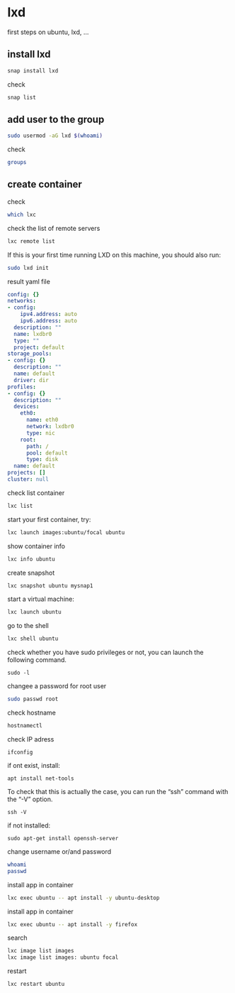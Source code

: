 # lxd
first steps on ubuntu, lxd, ...

## install lxd
```bash
snap install lxd
```

check
```bash
snap list
```


## add user to the group
```bash
sudo usermod -aG lxd $(whoami)
```
check
```bash
groups
```


## create container

check
```bash
which lxc
```

check the list of remote servers
```bash
lxc remote list
```


If this is your first time running LXD on this machine, you should also run:
```bash
sudo lxd init 
```

result yaml file
```yaml
config: {}
networks:
- config:
    ipv4.address: auto
    ipv6.address: auto
  description: ""
  name: lxdbr0
  type: ""
  project: default
storage_pools:
- config: {}
  description: ""
  name: default
  driver: dir
profiles:
- config: {}
  description: ""
  devices:
    eth0:
      name: eth0
      network: lxdbr0
      type: nic
    root:
      path: /
      pool: default
      type: disk
  name: default
projects: []
cluster: null
```

check list container
```bash
lxc list
```

start your first container, try:
```bash
lxc launch images:ubuntu/focal ubuntu
```


show container info
```bash
lxc info ubuntu
```


create snapshot
```bash
lxc snapshot ubuntu mysnap1
```



start a virtual machine: 
```bash
lxc launch ubuntu
```

go to the shell
```bash
lxc shell ubuntu
```

check whether you have sudo privileges or not, you can launch the following command.
```
sudo -l
```

changee a password for root user
```bash
sudo passwd root
```

check hostname
```bash
hostnamectl
```


check IP adress
```
ifconfig
```

if ont exist, install:
```
apt install net-tools
```


To check that this is actually the case, you can run the “ssh” command with the “-V” option.
```
ssh -V
```

if not installed:
```        
sudo apt-get install openssh-server
```


change username or/and password
```bash
whoami
passwd
```


install app in container
```bash
lxc exec ubuntu -- apt install -y ubuntu-desktop
```

install app in container
```bash
lxc exec ubuntu -- apt install -y firefox
```

search
```bash
lxc image list images
lxc image list images: ubuntu focal
```

restart
```bash
lxc restart ubuntu
```
